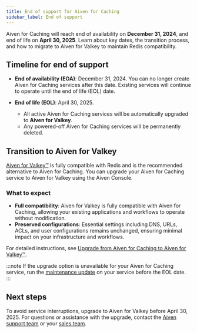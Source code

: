 ```yaml
---
title: End of support for Aiven for Caching
sidebar_label: End of support
---
```


Aiven for Caching will reach end of availability on **December 31, 2024**, and end of life on **April 30, 2025**.
Learn about key dates, the transition process, and how to migrate to Aiven for Valkey to
maintain Redis compatibility.

## Timeline for end of support

- **End of availability (EOA)**: December 31, 2024. You can no longer create
  Aiven for Caching services after this date. Existing services will continue to operate
  until the end of life (EOL) date.

- **End of life (EOL)**: April 30, 2025.
  - All active Aiven for Caching services will be automatically upgraded to
    **Aiven for Valkey**.
  - Any powered-off Aiven for Caching services will be permanently deleted.

## Transition to Aiven for Valkey

[Aiven for Valkey™](/docs/products/valkey) is fully compatible with Redis and is the
recommended alternative to Aiven for Caching. You can upgrade your Aiven for Caching
service to Aiven for Valkey using the Aiven Console.

### What to expect

- **Full compatibility**: Aiven for Valkey is fully compatible with Aiven for Caching,
  allowing your existing applications and workflows to operate without modification.
- **Preserved configurations**: Essential settings including DNS, URLs, ACLs, and user
  configurations remains unchanged, ensuring minimal impact on your infrastructure
  and workflows.

For detailed instructions, see
[Upgrade from Aiven for Caching to Aiven for Valkey™](/docs/products/caching/howto/upgrade-aiven-for-caching-to-valkey).

:::note
If the upgrade option is unavailable for your Aiven for Caching service, run the
[maintenance update](/docs/platform/concepts/maintenance-window) on your service
before the EOL date.
:::

## Next steps

To avoid service interruptions, upgrade to Aiven for Valkey before April 30, 2025. For
questions or assistance with the upgrade, contact
the [Aiven support team](mailto:support@aiven.io) or your
[sales team](mailto:sales@aiven.io).
